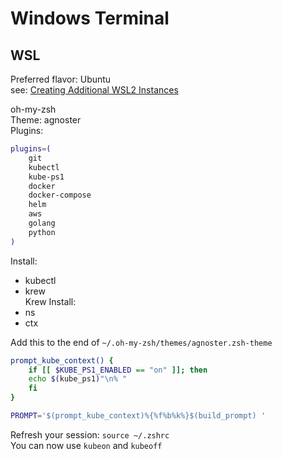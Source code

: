 # Windows Terminal

## WSL

Preferred flavor: Ubuntu  
see: [Creating Additional WSL2 Instances](https://commonplace.sanctus.dev/resources/windows/wsl2/creating-additional-wsl2-instances)

oh-my-zsh  
Theme: agnoster  
Plugins:

```bash
plugins=(
	git
	kubectl
	kube-ps1
	docker
	docker-compose
	helm
	aws
	golang
	python
)
```

Install:  
- kubectl  
- krew  
Krew Install:  
- ns  
- ctx

Add this to the end of `~/.oh-my-zsh/themes/agnoster.zsh-theme`

```bash
prompt_kube_context() {
	if [[ $KUBE_PS1_ENABLED == "on" ]]; then
    echo $(kube_ps1)"\n% " 
	fi
}

PROMPT='$(prompt_kube_context)%{%f%b%k%}$(build_prompt) '
```

Refresh your session: `source ~/.zshrc`  
You can now use `kubeon` and `kubeoff`

